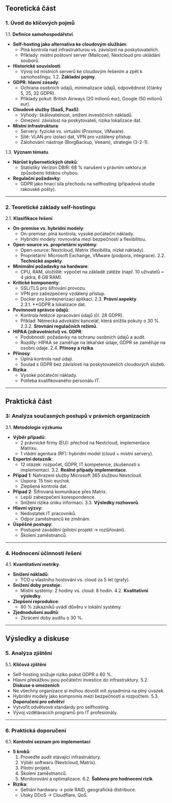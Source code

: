 ## **Teoretická část**

### **1. Úvod do klíčových pojmů**

1.1. **Definice samohospodářství**.
- **Self-hosting jako alternativa ke cloudovým službám**:
    - Plná kontrola nad infrastrukturou vs. závislost na poskytovatelích.
    - Příklady: místní poštovní server (Mailcow), Nextcloud pro ukládání souborů.
- **Historické souvislosti**:
    - Vývoj od místních serverů ke cloudovým řešením a zpět k samohostingu.
1.2. **Základní pojmy**.
- **GDPR: hlavní zásady**:
    - Ochrana osobních údajů, minimalizace údajů, odpovědnost (články 5, 25, 32 GDPR).
    - Příklady pokut: British Airways (20 milionů eur), Google (50 milionů eur).
- **Cloudové služby (SaaS, PaaS)**:
    - Výhody: škálovatelnost, snížení investičních nákladů.
    - Omezení: závislost na poskytovateli, rizika lokalizace dat.
- **Místní infrastruktura**:
    - Servery: fyzické vs. virtuální (Proxmox, VMware).
    - Sítě: VLAN pro izolaci dat, VPN pro vzdálený přístup.
    - Zálohování: nástroje (BorgBackup, Veeam), strategie (3-2-1).

1.3. **Význam tématu**.
- **Nárůst kybernetických útoků**:
    - Statistiky Verizon DBIR: 68 % narušení v právním sektoru je způsobeno lidskou chybou.
- **Regulační požadavky**:
    - GDPR jako hnací síla přechodu na selfhosting (případová studie rakouské pošty).
---
### **2. Teoretické základy self-hostingu**
2.1. **Klasifikace řešení**
- **On-premise vs. hybridní modely**:
    - On-premise: plná kontrola, vysoké počáteční náklady.
    - Hybridní modely: rovnováha mezi bezpečností a flexibilitou.
- **Open-source vs. proprietární systémy**:
    - Open-source: Nextcloud, Matrix (flexibilita, nízké náklady).
    - Proprietární: Microsoft Exchange, VMware (podpora, integrace).
2.2. **Technické aspekty**.
- **Minimální požadavky na hardware**:
    - CPU, RAM, úložiště: výpočet na základě zátěže (např. 10 uživatelů = 4 jádra, 8 GB RAM).
- **Kritické komponenty**:
    - SSL/TLS pro šifrování provozu.
    - VPN pro zabezpečený vzdálený přístup.
    - Docker pro kontejnerizaci aplikací.
2.3. **Právní aspekty**.  
2.3.1. **GDPR a lokalizace dat.
- **Povinnosti správce údajů**:
    - Kontrola řetězce zpracování údajů (čl. 28 GDPR).
    - Příklad: Německá advokátní kancelář, která snížila pokuty o 30 %.  
        2.3.2. **Srovnání regulačních režimů**.
- **HIPAA (zdravotnictví) vs. GDPR**:
    - Podobnosti: požadavky na ochranu osobních údajů a audit.
    - Rozdíly: HIPAA se zaměřuje na lékařské údaje, GDPR se zaměřuje na osobní údaje.
2.4. **Přínosy a rizika**.
- **Přínosy**:
    - Úplná kontrola nad údaji.
    - Soulad s GDPR bez závislosti na poskytovatelích cloudových služeb.
- **Rizika**:
    - Vysoké počáteční náklady.
    - Potřeba kvalifikovaného personálu IT.
---
## **Praktická část**
### **3: Analýza současných postupů v právních organizacích**
3.1. **Metodologie výzkumu**
- **Výběr případů**:
    - 2 právnické firmy (EU): přechod na Nextcloud, implementace Matrixu.
    - 1 vládní agentura (RF): hybridní model (cloud + místní servery).
- **Expertní dotazník**:
    - 12 otázek: rozpočet, GDPR, IT kompetence, zkušenosti s implementací.
3.2. **Reálné případy implementace**.
- **Případ 1**: Nahrazení služby Microsoft 365 službou Nextcloud.
    - Úspora: 15 tisíc eur/rok.
    - Zlepšená kontrola dat.
- **Případ 2**: Šifrovaná komunikace přes Matrix.
    - Lepší zabezpečení korespondence.
    - Snížení rizika úniku informací.
3.3. **Výsledky rozhovorů**.
- **Hlavní výzvy**:
    - Nedostatek IT pracovníků.
    - Odpor zaměstnanců ke změnám.
- **Úspěšné postupy**:
    - Postupné zavádění (pilotní projekt → rozšiřování).
    - Školení zaměstnanců.
---
### **4. Hodnocení účinnosti řešení**
4.1. **Kvantitativní metriky**.
- **Snížení nákladů**:
    - TCO u vlastního hostování vs. cloud za 5 let (grafy).
- **Snížení doby prostoje**:
    - Místní systémy: 2 hodiny vs. cloud: 8 hodin.
4.2. **Kvalitativní výsledky**.
- **Zlepšení reprodukce**:
    - 80 % zákazníků uvádí důvěru v lokální systémy.
- **Zjednodušení auditů**:
    - Zkrácení doby auditu o 30 %.
---
## **Výsledky a diskuse**
### **5. Analýza zjištění**
5.1. **Klíčová zjištění**
- Self-hosting snižuje riziko pokut GDPR o 60 %.
- Hlavní překážkou jsou počáteční investice do infrastruktury.
5.2. **Diskuse o omezeních**
- Ne všechny organizace si mohou dovolit mít sysadmina na plný úvazek.
- Hybridní modely jako kompromis mezi bezpečností a rozpočtem.
5.3. **Doporučení pro odvětví**
- Vytvořit odvětvové standardy pro selfhosting.
- Vývoj vzdělávacích programů pro IT profesionály.
---
### **6. Praktická doporučení**
6.1. **Kontrolní seznam pro implementaci**
- **5 kroků**:
    1. Proveďte audit stávající infrastruktury.
    2. Výběr softwaru (Nextcloud, Matrix).
    3. Pilotní projekt.
    4. Školení zaměstnanců.
    5. Monitorování a optimalizace.
6.2. **Šablona pro hodnocení rizik**.
- **Rizika**:
    - Selhání hardwaru → pole RAID, geografická distribuce.
    - Útoky DDoS → Cloudflare, QoS.
